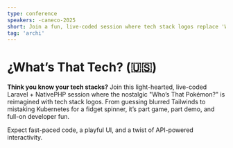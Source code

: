 ```yaml
---
type: conference
speakers: -caneco-2025
short: Join a fun, live-coded session where tech stack logos replace 'Who’s That Pokémon?', featuring fast-paced coding, playful UI, and interactive API demos.
tag: 'archi'
---
```


# ¿What’s That Tech? (🇺🇸)

**Think you know your tech stacks?** Join this light-hearted, live-coded Laravel + NativePHP session where the nostalgic "Who’s That Pokémon?" is reimagined with tech stack logos. From guessing blurred Tailwinds to mistaking Kubernetes for a fidget spinner, it’s part game, part demo, and full-on developer fun.

Expect fast-paced code, a playful UI, and a twist of API-powered interactivity.
